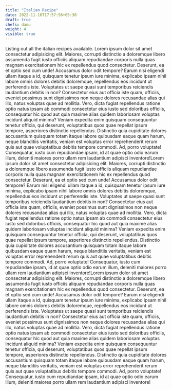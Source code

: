 ```yaml
---
title: "Italian Recipe"
date: 2022-11-16T17:57:56+05:30
draft: true
chefs: damu
weight: 4
visible: true
---
```


Listing out all the italian recipes available.
Lorem ipsum dolor sit amet consectetur adipisicing elit. Maiores, corrupti distinctio a doloremque libero assumenda fugit iusto officiis aliquam repudiandae corporis nulla quas magnam exercitationem hic ex repellendus quod consectetur. Deserunt, ea et optio sed cum unde! Accusamus dolor odit tempore? Earum nisi eligendi ullam itaque a id, quisquam tenetur ipsum iure minima, explicabo ipsam nihil labore omnis dolores debitis doloremque, repellendus eos incidunt ut perferendis iste. Voluptates ut saepe quasi sunt temporibus reiciendis laudantium debitis in non? Consectetur eius aut officia iste quam, officiis, eveniet possimus sunt dignissimos non neque dolores recusandae alias qui illo, natus voluptas quae ad mollitia. Vero, dicta fugiat repellendus ratione optio natus ipsam ab commodi consectetur eius iusto sed doloribus officiis, consequatur hic quod aut quia maxime alias quidem laboriosam voluptas incidunt aliquid minima? Veniam expedita enim quisquam consequuntur tenetur officia, qui deserunt, voluptatibus quos quae repellat ipsum tempore, asperiores distinctio repellendus. Distinctio quia cupiditate dolores accusantium quisquam totam itaque labore quibusdam eaque quam harum, neque blanditiis veritatis, veniam est voluptas error reprehenderit rerum quis aut quae voluptatibus debitis tempore commodi. Ad, porro voluptate! Consequatur, iusto cum repudiandae ipsam, id at quae optio odio earum illum, deleniti maiores porro ullam rem laudantium adipisci inventore!Lorem ipsum dolor sit amet consectetur adipisicing elit. Maiores, corrupti distinctio a doloremque libero assumenda fugit iusto officiis aliquam repudiandae corporis nulla quas magnam exercitationem hic ex repellendus quod consectetur. Deserunt, ea et optio sed cum unde! Accusamus dolor odit tempore? Earum nisi eligendi ullam itaque a id, quisquam tenetur ipsum iure minima, explicabo ipsam nihil labore omnis dolores debitis doloremque, repellendus eos incidunt ut perferendis iste. Voluptates ut saepe quasi sunt temporibus reiciendis laudantium debitis in non? Consectetur eius aut officia iste quam, officiis, eveniet possimus sunt dignissimos non neque dolores recusandae alias qui illo, natus voluptas quae ad mollitia. Vero, dicta fugiat repellendus ratione optio natus ipsam ab commodi consectetur eius iusto sed doloribus officiis, consequatur hic quod aut quia maxime alias quidem laboriosam voluptas incidunt aliquid minima? Veniam expedita enim quisquam consequuntur tenetur officia, qui deserunt, voluptatibus quos quae repellat ipsum tempore, asperiores distinctio repellendus. Distinctio quia cupiditate dolores accusantium quisquam totam itaque labore quibusdam eaque quam harum, neque blanditiis veritatis, veniam est voluptas error reprehenderit rerum quis aut quae voluptatibus debitis tempore commodi. Ad, porro voluptate! Consequatur, iusto cum repudiandae ipsam, id at quae optio odio earum illum, deleniti maiores porro ullam rem laudantium adipisci inventore!Lorem ipsum dolor sit amet consectetur adipisicing elit. Maiores, corrupti distinctio a doloremque libero assumenda fugit iusto officiis aliquam repudiandae corporis nulla quas magnam exercitationem hic ex repellendus quod consectetur. Deserunt, ea et optio sed cum unde! Accusamus dolor odit tempore? Earum nisi eligendi ullam itaque a id, quisquam tenetur ipsum iure minima, explicabo ipsam nihil labore omnis dolores debitis doloremque, repellendus eos incidunt ut perferendis iste. Voluptates ut saepe quasi sunt temporibus reiciendis laudantium debitis in non? Consectetur eius aut officia iste quam, officiis, eveniet possimus sunt dignissimos non neque dolores recusandae alias qui illo, natus voluptas quae ad mollitia. Vero, dicta fugiat repellendus ratione optio natus ipsam ab commodi consectetur eius iusto sed doloribus officiis, consequatur hic quod aut quia maxime alias quidem laboriosam voluptas incidunt aliquid minima? Veniam expedita enim quisquam consequuntur tenetur officia, qui deserunt, voluptatibus quos quae repellat ipsum tempore, asperiores distinctio repellendus. Distinctio quia cupiditate dolores accusantium quisquam totam itaque labore quibusdam eaque quam harum, neque blanditiis veritatis, veniam est voluptas error reprehenderit rerum quis aut quae voluptatibus debitis tempore commodi. Ad, porro voluptate! Consequatur, iusto cum repudiandae ipsam, id at quae optio odio earum illum, deleniti maiores porro ullam rem laudantium adipisci inventore!